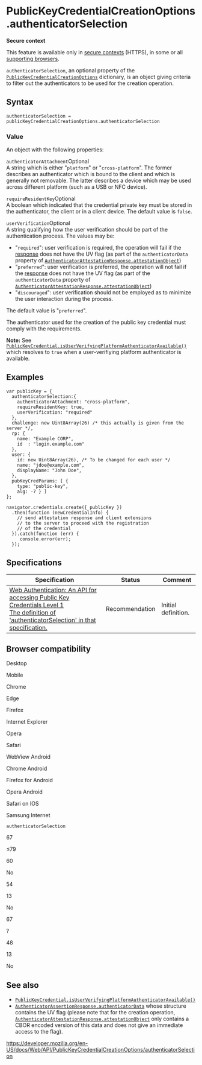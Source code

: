 PublicKeyCredentialCreationOptions.authenticatorSelection
=========================================================

**Secure context**

This feature is available only in [secure contexts](https://developer.mozilla.org/en-US/docs/Web/Security/Secure_Contexts) (HTTPS), in some or all [supporting browsers](#browser_compatibility).

`authenticatorSelection`, an optional property of the [`PublicKeyCredentialCreationOptions`](../publickeycredentialcreationoptions) dictionary, is an object giving criteria to filter out the authenticators to be used for the creation operation.

Syntax
------

    authenticatorSelection = publicKeyCredentialCreationOptions.authenticatorSelection

### Value

An object with the following properties:

 `authenticatorAttachment`<span class="badge inline optional">Optional</span>   
A string which is either "`platform`" or "`cross-platform`". The former describes an authenticator which is bound to the client and which is generally not removable. The latter describes a device which may be used across different platform (such as a USB or NFC device).

 `requireResidentKey`<span class="badge inline optional">Optional</span>   
A boolean which indicated that the credential private key must be stored in the authenticator, the client or in a client device. The default value is `false`.

 `userVerification`<span class="badge inline optional">Optional</span>   
A string qualifying how the user verification should be part of the authentication process. The values may be:

-   "`required`": user verification is required, the operation will fail if the [response](../authenticatorattestationresponse) does not have the UV flag (as part of the `authenticatorData` property of [`AuthenticatorAttestationResponse.attestationObject`](../authenticatorattestationresponse/attestationobject))
-   "`preferred`": user verification is preferred, the operation will not fail if the [response](../authenticatorattestationresponse) does not have the UV flag (as part of the `authenticatorData` property of [`AuthenticatorAttestationResponse.attestationObject`](../authenticatorattestationresponse/attestationobject))
-   "`discouraged`": user verification should not be employed as to minimize the user interaction during the process.

The default value is "`preferred`".

The authenticator used for the creation of the public key credential must comply with the requirements.

**Note:** See [`PublicKeyCredential.isUserVerifyingPlatformAuthenticatorAvailable()`](../publickeycredential/isuserverifyingplatformauthenticatoravailable) which resolves to `true` when a user-verifiying platform authenticator is available.

Examples
--------

    var publicKey = {
      authenticatorSelection:{
        authenticatorAttachment: "cross-platform",
        requireResidentKey: true,
        userVerification: "required"
      },
      challenge: new Uint8Array(26) /* this actually is given from the server */,
      rp: {
        name: "Example CORP",
        id  : "login.example.com"
      },
      user: {
        id: new Uint8Array(26), /* To be changed for each user */
        name: "jdoe@example.com",
        displayName: "John Doe",
      },
      pubKeyCredParams: [ {
        type: "public-key",
        alg: -7 } ]
    };

    navigator.credentials.create({ publicKey })
      .then(function (newCredentialInfo) {
        // send attestation response and client extensions
        // to the server to proceed with the registration
        // of the credential
      }).catch(function (err) {
         console.error(err);
      });

Specifications
--------------

<table><thead><tr class="header"><th>Specification</th><th>Status</th><th>Comment</th></tr></thead><tbody><tr class="odd"><td><a href="https://w3c.github.io/webauthn/#dom-publickeycredentialcreationoptions-authenticatorselection">Web Authentication: An API for accessing Public Key Credentials Level 1<br />
<span class="small">The definition of 'authenticatorSelection' in that specification.</span></a></td><td><span class="spec-rec">Recommendation</span></td><td>Initial definition.</td></tr></tbody></table>

Browser compatibility
---------------------

Desktop

Mobile

Chrome

Edge

Firefox

Internet Explorer

Opera

Safari

WebView Android

Chrome Android

Firefox for Android

Opera Android

Safari on IOS

Samsung Internet

`authenticatorSelection`

67

≤79

60

No

54

13

No

67

?

48

13

No

See also
--------

-   [`PublicKeyCredential.isUserVerifyingPlatformAuthenticatorAvailable()`](../publickeycredential/isuserverifyingplatformauthenticatoravailable)
-   [`AuthenticatorAssertionResponse.authenticatorData`](../authenticatorassertionresponse/authenticatordata) whose structure contains the UV flag (please note that for the creation operation, [`AuthenticatorAttestationResponse.attestationObject`](../authenticatorattestationresponse/attestationobject) only contains a CBOR encoded version of this data and does not give an immediate access to the flag).

<a href="https://developer.mozilla.org/en-US/docs/Web/API/PublicKeyCredentialCreationOptions/authenticatorSelection" class="_attribution-link">https://developer.mozilla.org/en-US/docs/Web/API/PublicKeyCredentialCreationOptions/authenticatorSelection</a>
